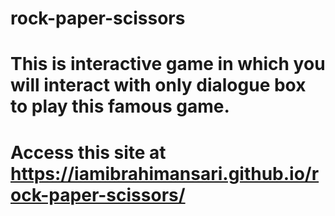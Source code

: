 # rock-paper-scissors
# This is interactive game in which you will interact with only dialogue box to play this famous game.
# Access this site at https://iamibrahimansari.github.io/rock-paper-scissors/
